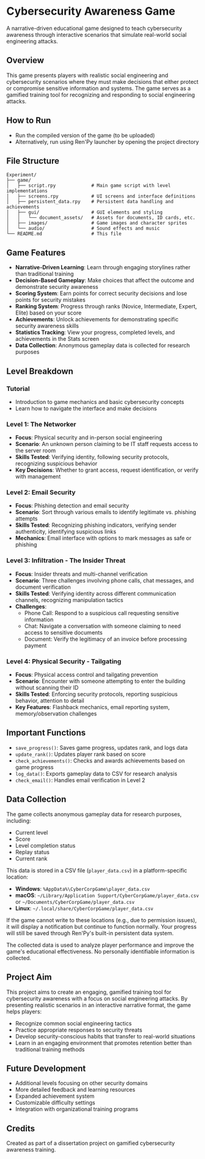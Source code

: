 # Cybersecurity Awareness Game

A narrative-driven educational game designed to teach cybersecurity awareness through interactive scenarios that simulate real-world social engineering attacks.

## Overview

This game presents players with realistic social engineering and cybersecurity scenarios where they must make decisions that either protect or compromise sensitive information and systems. The game serves as a gamified training tool for recognizing and responding to social engineering attacks.

## How to Run

- Run the compiled version of the game (to be uploaded)
- Alternatively, run using Ren'Py launcher by opening the project directory

## File Structure

```
Experiment/
├── game/
│   ├── script.rpy             # Main game script with level implementations
│   ├── screens.rpy            # UI screens and interface definitions
│   ├── persistent_data.rpy    # Persistent data handling and achievements
│   ├── gui/                   # GUI elements and styling
│   │   └── document_assets/   # Assets for documents, ID cards, etc.
│   ├── images/                # Game images and character sprites
│   └── audio/                 # Sound effects and music
└── README.md                  # This file
```

## Game Features

- **Narrative-Driven Learning**: Learn through engaging storylines rather than traditional training
- **Decision-Based Gameplay**: Make choices that affect the outcome and demonstrate security awareness
- **Scoring System**: Earn points for correct security decisions and lose points for security mistakes
- **Ranking System**: Progress through ranks (Novice, Intermediate, Expert, Elite) based on your score
- **Achievements**: Unlock achievements for demonstrating specific security awareness skills
- **Statistics Tracking**: View your progress, completed levels, and achievements in the Stats screen
- **Data Collection**: Anonymous gameplay data is collected for research purposes

## Level Breakdown

### Tutorial
- Introduction to game mechanics and basic cybersecurity concepts
- Learn how to navigate the interface and make decisions

### Level 1: The Networker
- **Focus**: Physical security and in-person social engineering
- **Scenario**: An unknown person claiming to be IT staff requests access to the server room
- **Skills Tested**: Verifying identity, following security protocols, recognizing suspicious behavior
- **Key Decisions**: Whether to grant access, request identification, or verify with management

### Level 2: Email Security
- **Focus**: Phishing detection and email security
- **Scenario**: Sort through various emails to identify legitimate vs. phishing attempts
- **Skills Tested**: Recognizing phishing indicators, verifying sender authenticity, identifying suspicious links
- **Mechanics**: Email interface with options to mark messages as safe or phishing

### Level 3: Infiltration - The Insider Threat
- **Focus**: Insider threats and multi-channel verification
- **Scenario**: Three challenges involving phone calls, chat messages, and document verification
- **Skills Tested**: Verifying identity across different communication channels, recognizing manipulation tactics
- **Challenges**:
  - Phone Call: Respond to a suspicious call requesting sensitive information
  - Chat: Navigate a conversation with someone claiming to need access to sensitive documents
  - Document: Verify the legitimacy of an invoice before processing payment

### Level 4: Physical Security - Tailgating
- **Focus**: Physical access control and tailgating prevention
- **Scenario**: Encounter with someone attempting to enter the building without scanning their ID
- **Skills Tested**: Enforcing security protocols, reporting suspicious behavior, attention to detail
- **Key Features**: Flashback mechanics, email reporting system, memory/observation challenges

## Important Functions

- `save_progress()`: Saves game progress, updates rank, and logs data
- `update_rank()`: Updates player rank based on score
- `check_achievements()`: Checks and awards achievements based on game progress
- `log_data()`: Exports gameplay data to CSV for research analysis
- `check_email()`: Handles email verification in Level 2

## Data Collection

The game collects anonymous gameplay data for research purposes, including:
- Current level
- Score
- Level completion status
- Replay status
- Current rank

This data is stored in a CSV file (`player_data.csv`) in a platform-specific location:
- **Windows**: `%AppData%\CyberCorpGame\player_data.csv`
- **macOS**: `~/Library/Application Support/CyberCorpGame/player_data.csv` or `~/Documents/CyberCorpGame/player_data.csv`
- **Linux**: `~/.local/share/CyberCorpGame/player_data.csv`

If the game cannot write to these locations (e.g., due to permission issues), it will display a notification but continue to function normally. Your progress will still be saved through Ren'Py's built-in persistent data system.

The collected data is used to analyze player performance and improve the game's educational effectiveness. No personally identifiable information is collected.

## Project Aim

This project aims to create an engaging, gamified training tool for cybersecurity awareness with a focus on social engineering attacks. By presenting realistic scenarios in an interactive narrative format, the game helps players:

- Recognize common social engineering tactics
- Practice appropriate responses to security threats
- Develop security-conscious habits that transfer to real-world situations
- Learn in an engaging environment that promotes retention better than traditional training methods

## Future Development

- Additional levels focusing on other security domains
- More detailed feedback and learning resources
- Expanded achievement system
- Customizable difficulty settings
- Integration with organizational training programs

## Credits

Created as part of a dissertation project on gamified cybersecurity awareness training.
